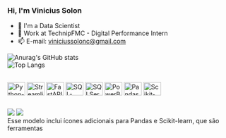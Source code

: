 ### Hi, I'm Vinicius Solon

- 🔭 I'm a Data Scientist
- 🌱 Work at TechnipFMC - Digital Performance Intern
- 📫 E-mail: viniciussolonc@gmail.com

![Anurag's GitHub stats](https://github-readme-stats.vercel.app/api?username=ViniciusSolon&show_icons=true&theme=transparent)  
![Top Langs](https://github-readme-stats.vercel.app/api/top-langs/?username=ViniciusSolon&layout=compact&theme=transparent)

<div style="display: inline_block"><br>
  <img align="center" alt="Python-Icon" height="30" width="40" src="https://cdn.jsdelivr.net/gh/devicons/devicon/icons/python/python-original.svg" />
  <img align="center" alt="Streamlit-Icon" height="30" width="40" src="https://cdn.jsdelivr.net/gh/devicons/devicon/icons/streamlit/streamlit-original.svg" />
  <img align="center" alt="FastAPI-Icon" height="30" width="40" src="https://cdn.jsdelivr.net/gh/devicons/devicon/icons/fastapi/fastapi-original.svg" />
  <img align="center" alt="SQL-Icon" height="30" width="40" src="https://cdn.jsdelivr.net/gh/devicons/devicon/icons/postgresql/postgresql-original-wordmark.svg" />
  <img align="center" alt="SQLServer-Icon" height="30" width="40" src="https://cdn.jsdelivr.net/gh/devicons/devicon/icons/sqlserver/sqlserver-original-wordmark.svg" />
  <img align="center" alt="PowerBI-Icon" height="30" width="40" src="https://cdn.jsdelivr.net/gh/devicons/devicon/icons/powerbi/powerbi-original.svg" />
  <img align="center" alt="Pandas-Icon" height="30" width="40" src="https://cdn.jsdelivr.net/gh/devicons/devicon/icons/pandas/pandas-original.svg" />
  <img align="center" alt="Scikit-learn-Icon" height="30" width="40" src="https://cdn.jsdelivr.net/gh/devicons/devicon/icons/scikit-learn/scikit-learn-original.svg" />
</div>

##

<div> 
  <a href = "mailto:viniciussolonc@gmail.com"><img src="https://img.shields.io/badge/-Gmail-%23333?style=for-the-badge&logo=gmail&logoColor=white" target="_blank"></a>
  <a href="https://www.linkedin.com/in/viniciussolon" target="_blank"><img src="https://img.shields.io/badge/-LinkedIn-%230077B5?style=for-the-badge&logo=linkedin&logoColor=white" target="_blank"></a>
</div>
Esse modelo inclui ícones adicionais para Pandas e Scikit-learn, que são ferramentas
